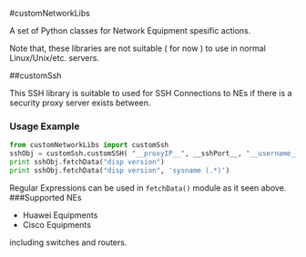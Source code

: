 #customNetworkLibs

A set of Python classes for Network Equipment spesific actions. 

Note that, these libraries are not suitable ( for now ) to use in normal Linux/Unix/etc. servers.

##customSsh

This SSH library is suitable to used for SSH Connections to NEs if there is a security proxy server exists between.
### Usage Example 

```python
from customNetworkLibs import customSsh
sshObj = customSsh.customSSH( "__proxyIP__", __sshPort__, "__username__", "__password__", "__targetHost__")
print sshObj.fetchData("disp version")
print sshObj.fetchData("disp version", 'sysname (.*)')

```

Regular Expressions can be used in `fetchData()` module as it seen above.
###Supported NEs
- Huawei Equipments
- Cisco Equipments

including switches and routers.